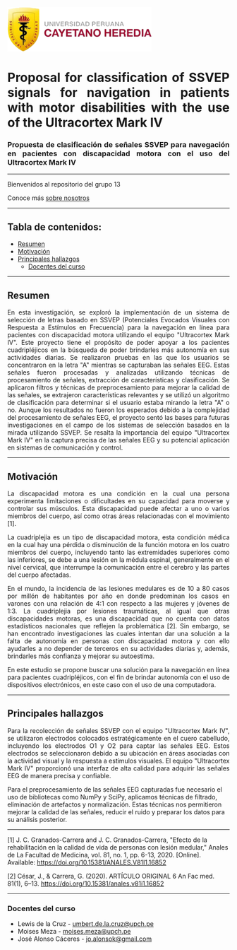 <img src="upch-logo.png" alt=[logo_upch] height="100">

<h1 align="justify"> 
Proposal for classification of SSVEP signals for navigation in patients with motor disabilities with the use of the Ultracortex Mark IV
</h1>

<h3 align="justify"> 
Propuesta de clasificación de señales SSVEP para navegación en pacientes con discapacidad motora con el uso del Ultracortex Mark IV
</h3>

---
Bienvenidos al repositorio del grupo 13

Conoce más [sobre nosotros](<ISB/1. Sobre Nosotros/Sobre Nosotros.md>)

---

<h2 align="justify"> 
Tabla de contenidos:
</h2>

- [Resumen](#resumen)
- [Motivación](#motivación)
- [Principales hallazgos](#principales-hallazgos)
  - [Docentes del curso](#docentes-del-curso)
---

## Resumen
<p align="justify"> 
En esta investigación, se exploró la implementación de un sistema de selección de letras basado en SSVEP (Potenciales Evocados Visuales con Respuesta a Estímulos en Frecuencia) para la navegación en línea para pacientes con discapacidad motora utilizando el equipo "Ultracortex Mark IV". Este proyecto tiene el propósito de poder apoyar a los pacientes cuadripléjicos en la búsqueda de poder brindarles más autonomía en sus actividades diarias. Se realizaron pruebas en las que los usuarios se concentraron en la letra "A" mientras se capturaban las señales EEG. Estas señales fueron procesadas y analizadas utilizando técnicas de procesamiento de señales, extracción de características y clasificación. Se aplicaron filtros y técnicas de preprocesamiento para mejorar la calidad de las señales, se extrajeron características relevantes y se utilizó un algoritmo de clasificación para determinar si el usuario estaba mirando la letra "A" o no. Aunque los resultados no fueron los esperados debido a la complejidad del procesamiento de señales EEG, el proyecto sentó las bases para futuras investigaciones en el campo de los sistemas de selección basados en la mirada utilizando SSVEP. Se resalta la importancia del equipo "Ultracortex Mark IV" en la captura precisa de las señales EEG y su potencial aplicación en sistemas de comunicación y control.

</p>

---

## Motivación
<p align="justify"> 
La discapacidad motora es una condición en la cual una persona experimenta limitaciones o dificultades en su capacidad para moverse y controlar sus músculos. Esta discapacidad puede afectar a uno o varios miembros del cuerpo, así como otras áreas relacionadas con el movimiento [1]. 
</p>

<p align="justify">
La cuadriplejia es un tipo de discapacidad motora, esta condición médica en la cual hay una pérdida o disminución de la función motora en los cuatro miembros del cuerpo, incluyendo tanto las extremidades superiores como las inferiores, se debe a una lesión en la médula espinal, generalmente en el nivel cervical, que interrumpe la comunicación entre el cerebro y las partes del cuerpo afectadas.
</p>

<p align="justify">
En el mundo, la incidencia de las lesiones medulares es de 10 a 80 casos por millón de habitantes por año en donde predominan los casos en varones con una relación de 4:1 con respecto a las mujeres y jóvenes de 1:3. La cuadriplejia por lesiones traumáticas, al igual que otras discapacidades motoras, es una discapacidad que no cuenta con datos estadísticos nacionales que reflejen la problemática [2]. Sin embargo, se han encontrado investigaciones las cuales intentan dar una solución a la falta de autonomía en personas con discapacidad motora y con ello ayudarles a no depender de terceros en su actividades diarias y, además, brindarles más confianza y mejorar su autoestima.
</p>

<p align="justify">
En este estudio se propone buscar una solución para la navegación en línea para pacientes cuadripléjicos, con el fin de brindar autonomía con el uso de dispositivos electrónicos, en este caso con el uso de una computadora. 
</p>

---
     
## Principales hallazgos
<p align="justify"> 
Para la recolección de señales SSVEP con el equipo "Ultracortex Mark IV", se utilizaron electrodos colocados estratégicamente en el cuero cabelludo, incluyendo los electrodos O1 y O2 para captar las señales EEG. Estos electrodos se seleccionaron debido a su ubicación en áreas asociadas con la actividad visual y la respuesta a estímulos visuales. El equipo "Ultracortex Mark IV" proporcionó una interfaz de alta calidad para adquirir las señales EEG de manera precisa y confiable. 

</p>  

Para el preprocesamiento de las señales EEG capturadas fue necesario el uso de bibliotecas como NumPy y SciPy, aplicamos técnicas de filtrado, eliminación de artefactos y normalización. Estas técnicas nos permitieron mejorar la calidad de las señales, reducir el ruido y preparar los datos para su análisis posterior. 

---

[1] J. C. Granados-Carrera and J. C. Granados-Carrera, "Efecto de la rehabilitación en la calidad de vida de personas con lesión medular," Anales de La Facultad de Medicina, vol. 81, no. 1, pp. 6-13, 2020. [Online]. Available: https://doi.org/10.15381/ANALES.V81I1.16852 

[2] César, J., & Carrera, G. (2020). ARTÍCULO ORIGINAL 6 An Fac med. 81(1), 6–13. https://doi.org/10.15381/anales.v81i1.16852 

---
    

### Docentes del curso

- Lewis de la Cruz - umbert.de.la.cruz@upch.pe
- Moises Meza - moises.meza@upch.pe
- José Alonso Cáceres - jo.alonsok@gmail.com

